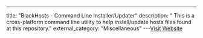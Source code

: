 ---
title: "BlackHosts - Command Line Installer/Updater"
description: "
This is a cross-platform command line utility to help install/update hosts
files found at this repository."
external_category: "Miscellaneous"
---[Visit Website](https://github.com/Lateralus138/blackhosts)

